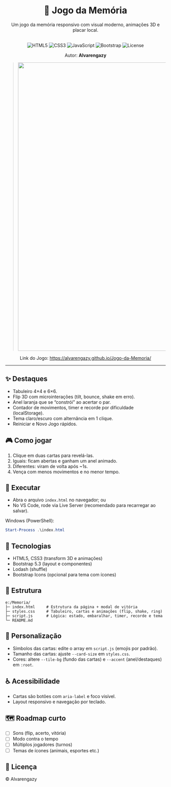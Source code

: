 <div align="center">

# 🧠 Jogo da Memória

Um jogo da memória responsivo com visual moderno, animações 3D e placar local.

<br>

<img alt="HTML5" src="https://img.shields.io/badge/HTML5-E96228?style=for-the-badge&logo=html5&logoColor=white">
<img alt="CSS3" src="https://img.shields.io/badge/CSS3-2862E9?style=for-the-badge&logo=css3&logoColor=white">
<img alt="JavaScript" src="https://img.shields.io/badge/JavaScript-F7DF1E?style=for-the-badge&logo=javascript&logoColor=222">
<img alt="Bootstrap" src="https://img.shields.io/badge/Bootstrap-7A11F5?style=for-the-badge&logo=bootstrap&logoColor=white">
<img alt="License" src="https://img.shields.io/badge/License-Alvarengazzy-2ea44f?style=for-the-badge">

<br>

Autor: <strong>Alvarengazy</strong>

> <img alt="Image" width="1408" height="903" src="https://private-user-images.githubusercontent.com/221409936/487530455-fa947694-98a8-470f-a67b-8a93d8724fc1.png?jwt=eyJ0eXAiOiJKV1QiLCJhbGciOiJIUzI1NiJ9.eyJpc3MiOiJnaXRodWIuY29tIiwiYXVkIjoicmF3LmdpdGh1YnVzZXJjb250ZW50LmNvbSIsImtleSI6ImtleTUiLCJleHAiOjE3NTc0NjE4NTUsIm5iZiI6MTc1NzQ2MTU1NSwicGF0aCI6Ii8yMjE0MDk5MzYvNDg3NTMwNDU1LWZhOTQ3Njk0LTk4YTgtNDcwZi1hNjdiLThhOTNkODcyNGZjMS5wbmc_WC1BbXotQWxnb3JpdGhtPUFXUzQtSE1BQy1TSEEyNTYmWC1BbXotQ3JlZGVudGlhbD1BS0lBVkNPRFlMU0E1M1BRSzRaQSUyRjIwMjUwOTA5JTJGdXMtZWFzdC0xJTJGczMlMkZhd3M0X3JlcXVlc3QmWC1BbXotRGF0ZT0yMDI1MDkwOVQyMzQ1NTVaJlgtQW16LUV4cGlyZXM9MzAwJlgtQW16LVNpZ25hdHVyZT04YzE0ZDdiMGM5NDk5Y2NkNjAwOGU2OTBjNTVkZjE3ZGQ0ODVjN2UwM2JlOTk5NWI5MDNmMzNkNzM0YmQwM2I3JlgtQW16LVNpZ25lZEhlYWRlcnM9aG9zdCJ9.lC44QJFdrofioDEOrakc1234FjK3T2YiQ6XW7ZCb45A">

Link do Jogo: https://alvarengazy.github.io/Jogo-da-Memoria/

</div>

---

## ✨ Destaques
- Tabuleiro 4×4 e 6×6.
- Flip 3D com microinterações (tilt, bounce, shake em erro).
- Anel laranja que se “constrói” ao acertar o par.
- Contador de movimentos, timer e recorde por dificuldade (localStorage).
- Tema claro/escuro com alternância em 1 clique.
- Reiniciar e Novo Jogo rápidos.

## 🎮 Como jogar
1) Clique em duas cartas para revelá-las.  
2) Iguais: ficam abertas e ganham um anel animado.  
3) Diferentes: viram de volta após ~1s.  
4) Vença com menos movimentos e no menor tempo.

## 🚀 Executar
- Abra o arquivo `index.html` no navegador; ou
- No VS Code, rode via Live Server (recomendado para recarregar ao salvar).

Windows (PowerShell):

```powershell
Start-Process .\index.html
```

## 🧩 Tecnologias
- HTML5, CSS3 (transform 3D e animações)
- Bootstrap 5.3 (layout e componentes)
- Lodash (shuffle)
- Bootstrap Icons (opcional para tema com ícones)

## 📁 Estrutura
```
e:/Memoria/
├─ index.html     # Estrutura da página + modal de vitória
├─ styles.css     # Tabuleiro, cartas e animações (flip, shake, ring)
├─ script.js      # Lógica: estado, embaralhar, timer, recorde e tema
└─ README.md
```

## 🎨 Personalização
- Símbolos das cartas: edite o array em `script.js` (emojis por padrão).  
- Tamanho das cartas: ajuste `--card-size` em `styles.css`.  
- Cores: altere `--tile-bg` (fundo das cartas) e `--accent` (anel/destaques) em `:root`.

## ♿ Acessibilidade
- Cartas são botões com `aria-label` e foco visível.  
- Layout responsivo e navegação por teclado.

## 🗺️ Roadmap curto
- [ ] Sons (flip, acerto, vitória)  
- [ ] Modo contra o tempo  
- [ ] Múltiplos jogadores (turnos)  
- [ ] Temas de ícones (animais, esportes etc.)

## 📜 Licença
© Alvarengazy



